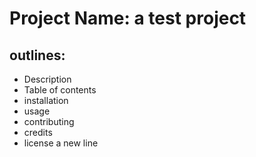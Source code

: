 # Project Name: a test project
## outlines:
- Description
- Table of contents
- installation 
- usage
- contributing
- credits
- license
a new line
